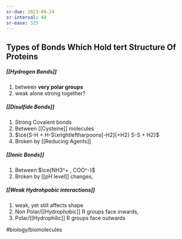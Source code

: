 ```yaml
---
sr-due: 2023-08-24
sr-interval: 40
sr-ease: 325
---
```

## Types of Bonds Which Hold tert Structure Of Proteins 

##### [[Hydrogen Bonds]]
1. between **very polar groups**
2. weak alone strong together?
##### **[[Disulfide Bonds]]** 
1. Strong Covalent bonds
2. Between [[Cysteine]] molecules
3. $\ce{S-H + H-S\xrightleftharpoons[-H2]{+H2} S-S + H2}$ 
4. Broken by [[Reducing Agents]]
##### [[Ionic Bonds]]
1. Between $\ce{NH3^+ , COO^-}$ 
2. Broken by [[pH level]] changes,
##### [[Weak Hydrohpobic interactions]]
1. weak, yet still affects shape
2. Non Polar/[[Hydrophobic]] R groups face inwards,
3. Polar/[[Hydrophilic]] R groups face outwards 

#biology/biomolecules  
